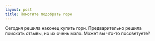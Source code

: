 ```yaml
---
layout: post 
title: Помогите подобрать горн 
--- 
```

Сегодня решила наконец купить горн. Предварительно решила поискать отзывы, но их очень мало. Может вы что-то посоветуете?